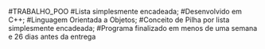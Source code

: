 #TRABALHO_POO
#Lista simplesmente encadeada;
#Desenvolvido em C++;
#Linguagem Orientada a Objetos;
#Conceito de Pilha por lista simplesmente encadeada;
#Programa finalizado em menos de uma semana e 26 dias antes da entrega
